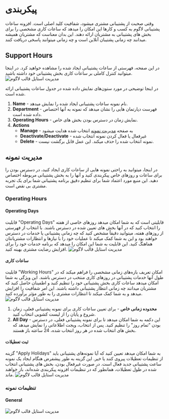 # پیکربندی

وقتی صحبت از پشتیبانی مشتری میشود، شفافیت کلید اصلی است. افزونه ساعات پشتیبانی لاگوم به کسب‌ و کارها این امکان را میدهد که ساعات کاری مشخصی را برای بخش‌ های پشتیبانی به مشتریان ارائه دهند. این بدان معناست که مشتریان همیشه میدانند چه زمانی پشتیبان آنلاین است و چه زمانی میتوانند پاسخی دریافت کنند.

## Support Hours

در این صفحه، فهرستی از ساعات پشتیبانی ایجاد شده را مشاهده خواهید کرد. در اینجا میتوانید کنترل کاملی بر ساعات کاری بخش پشتیبانی خود داشته باشید.
![مدیریت استایل قالب لاگوم](/support/support_hours-list-1.png)

در اینجا توضیحی در مورد ستون‌های نمایش داده شده در جدول ساعات پشتیبانی ارائه شده است.

1. **Name** - نام نمونه ساعات پشتیبانی ایجاد شده را نمایش میدهد.
2. **Department** - فهرست دپارتمان‌ هایی را نشان میدهد که نمونه به آنها اختصاص داده شده است.
3. **Operating Hours** - نمایش زمان در دسترس بودن بخش‌ های خاص.
4. **Actions**
   - **Manage** - به صفحه [مدیریت نمونه](#mdyryt-nmwnh) انتخاب شده هدایت میشود
   - **Deactivate/Deactivate** - غیرفعال یا فعال کردن نمونه انتخاب شده
   - **Delete** - نمونه انتخاب شده را حذف میکند. این عمل قابل برگشت نیست.

## مدیریت نمونه

در اینجا، میتوانید به راحتی نمونه‌ هایی از ساعات کاری ایجاد کنید، در دسترس بودن را برای ساعات و روزهای خاص پیکربندی کنید و آنها را به بخش پشتیبانی مربوطه اختصاص دهید. این منبع مورد اعتماد شما برای تنظیم دقیق برنامه پشتیبانی شما برای یک تجربه مشتری بی نقص است.

### Operating Hours

#### Operating Days

قابلیت "Operating Days" قابلیتی است که به شما امکان میدهد روزهای خاصی از هفته را انتخاب کنید که در آنها بخش‌ های تعیین‌ شده در دسترس باشند. با انتخاب از فهرستی از روزهای هفته، میتوانید دقیقاً مشخص کنید که چه زمانی پشتیبانی یا خدمات در دسترس خواهند بود و این به شما کمک میکند تا عملیات خود را با نیازها و انتظارات مشتریانتان هماهنگ کنید. این قابلیت به شما این امکان را میدهد که برنامه خدمات خود را برای افزایش رضایت مشتری بهینه کنید.
![مدیریت استایل قالب لاگوم](/support/support_hours-instance-operating_days-1.png)

#### ساعات کاری

قابلیت "Working Hours" امکان تعریف بازه‌های زمانی مشخصی را فراهم میکند که در طول آنها خدمات پشتیبانی در روزهای کاری منتخب در دسترس باشند. این ویژگی به شما امکان میدهد ساعات کاری بخش پشتیبانی خود را تنظیم کنید و اطمینان حاصل کنید که مشتریان میدانند چه زمانی انتظار پشتیبانی داشته باشند. این امر شفافیت را افزایش میدهد و به شما کمک میکند تا انتظارات مشتری را به طور مؤثر برآورده کنید.
![مدیریت استایل قالب لاگوم](/support/support_hours-instance-working_hours-1.png)

1. **محدوده زمانی خاص** - برای تعیین ساعات کاری برای نمونه پشتیبانی فعلی، زمان شروع و پایان را از لیست کشویی انتخاب کنید.
2. **All Day** - این دکمه به شما امکان میدهد تا برای نمونه پشتیبانی فعلی، در دسترس بودن "تمام روز" را تنظیم کنید. پس از انتخاب، ویجت اطلاعاتی را نمایش میدهد که بخش‌ های انتخاب‌ شده در هر روز انتخاب‌ شده، 24 ساعته باز هستند.

#### ثبت تعطیلات

گزینه "Apply Holidays" به شما امکان میدهد تعیین کنید که آیا نمونه‌های پشتیبانی باید از تنظیمات تعطیلات پیروی کنند یا خیر. این گزینه به طور پیشفرض هنگام ایجاد یک نمونه ساعت پشتیبانی جدید فعال است. در صورت غیرفعال بودن، بخش‌ های پشتیبانی انتخاب شده در طول تعطیلات، همانطور که در تنظیمات افزونه پیکربندی شده‌اند، باز خواهند ماند.
![مدیریت استایل قالب لاگوم](/support/support_hours-instance-apply_holidays-1.png)

### تنظیمات نمونه

#### General

![مدیریت استایل قالب لاگوم](/support/support_hours-instance-general_settings-1.png)
